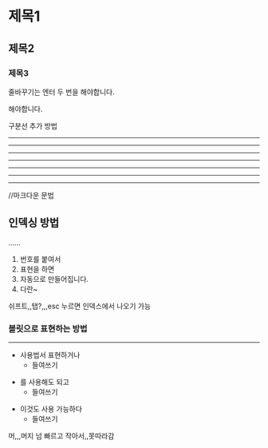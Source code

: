 # 제목1
## 제목2
### 제목3

줄바꾸기는 
엔터 두 번을 해야합니다.

해야합니다.

구분선 추가 방법

---

___

-----
_____

***

******

* * * 
//마크다운 문법

## 인덱싱 방법

......

1. 번호를 붙여서
2. 표현을 하면
3. 자동으로 만들어집니다.
4. 다란~


쉬프트,,탭?,,,esc 누르면 인덱스에서 나오기 가능

### 블릿으로 표현하는 방법

******

+ 사용법서 표현하거나
  + 들여쓰기


* 를 사용해도 되고
  * 들여쓰기   


- 이것도 사용 가능하다
  - 들여쓰기
 


머,,,머지 넘 빠르고 작아서,,못따라감


  
  
 












